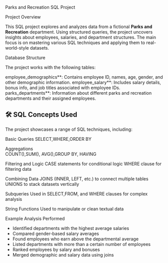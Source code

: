 Parks and Recreation SQL Project

 Project Overview

This SQL project explores and analyzes data from a fictional **Parks and Recreation** department. Using structured queries, the project uncovers insights about employees, salaries, and department structures. The main focus is on mastering various SQL techniques and applying them to real-world-style datasets.

Database Structure

The project works with the following tables:

employee_demographics**: Contains employee ID, names, age, gender, and other demographic information.
employee_salary**: Includes salary details, bonus info, and job titles associated with employee IDs.
parks_departments**: Information about different parks and recreation departments and their assigned employees.

## 🛠️ SQL Concepts Used

The project showcases a range of SQL techniques, including:

Basic Queries
 SELECT,WHERE,ORDER BY

Aggregations	
  COUNT(),SUM(), AVG(),GROUP BY, HAVING

Filtering and Logic
  CASE statements for conditional logic
  WHERE clause for filtering data

Combining Data
  JOINS (INNER, LEFT, etc.) to connect multiple tables
  UNIONS to stack datasets vertically

Subqueries
  Used in SELECT,FROM, and WHERE clauses for complex analysis

String Functions
 Used to manipulate or clean textual data

 Example Analysis Performed

- Identified departments with the highest average salaries
- Compared gender-based salary averages
- Found employees who earn above the departmental average
- Listed departments with more than a certain number of employees
- Ranked employees by salary and bonuses
- Merged demographic and salary data using joins

